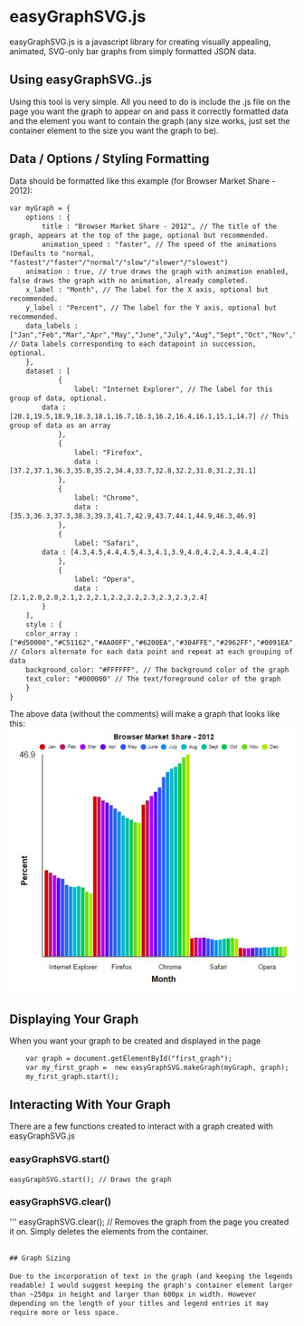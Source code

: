 # easyGraphSVG.js
easyGraphSVG.js is a javascript library for creating visually appealing, animated, SVG-only bar graphs from simply formatted JSON data.

## Using easyGraphSVG..js
Using this tool is very simple. All you need to do is include the .js file on the page you want the graph to appear on and pass it correctly formatted data and the element you want to contain the graph (any size works, just set the container element to the size you want the graph to be).

## Data / Options / Styling Formatting

Data should be formatted like this example (for Browser Market Share - 2012):
```
var myGraph = {
    options : {
        title : "Browser Market Share - 2012", // The title of the graph, appears at the top of the page, optional but recommended.
        animation_speed : "faster", // The speed of the animations (Defaults to "normal, "fastest"/"faster"/"normal"/"slow"/"slower"/"slowest")
	animation : true, // true draws the graph with animation enabled, false draws the graph with no animation, already completed.
	x_label : "Month", // The label for the X axis, optional but recommended.
	y_label : "Percent", // The label for the Y axis, optional but recommended.
	data_labels : ["Jan","Feb","Mar","Apr","May","June","July","Aug","Sept","Oct","Nov","Dec"] // Data labels corresponding to each datapoint in succession, optional.
    },
    dataset : [
            {
                label: "Internet Explorer", // The label for this group of data, optional.
		data : [20.1,19.5,18.9,18.3,18.1,16.7,16.3,16.2,16.4,16.1,15.1,14.7] // This group of data as an array
            },
            {
                label: "Firefox",
                data : [37.2,37.1,36.3,35.8,35.2,34.4,33.7,32.8,32.2,31.8,31.2,31.1]
            },
            {
                label: "Chrome",
                data : [35.3,36.3,37.3,38.3,39.3,41.7,42.9,43.7,44.1,44.9,46.3,46.9]
            },
            {
                label: "Safari",
		data : [4.3,4.5,4.4,4.5,4.3,4.1,3.9,4.0,4.2,4.3,4.4,4.2]
            },
            {
                label: "Opera",
                data : [2.1,2.0,2.0,2.1,2.2,2.1,2.2,2.2,2.3,2.3,2.3,2.4]
	    }
    ],
    style : {
	color_array : ["#d50000","#C51162","#AA00FF","#6200EA","#304FFE","#2962FF","#0091EA","#00B8D4","#00BFA5","#00C853","#64DD17","#AEEA00","#FFD600","#FFAB00","#FF6D00","#DD2C00","#3E2723","#212121","#263238"], // Colors alternate for each data point and repeat at each grouping of data
	background_color: "#FFFFFF", // The background color of the graph
	text_color: "#000000" // The text/foreground color of the graph
    }
}
```
The above data (without the comments) will make a graph that looks like this: ![alt text](Demos/example.JPG "2012 Browser Market Share Example Graph")

## Displaying Your Graph
When you want your graph to be created and displayed in the page
```
	var graph = document.getElementById("first_graph");
	var my_first_graph =  new easyGraphSVG.makeGraph(myGraph, graph);
	my_first_graph.start();
```

## Interacting With Your Graph

There are a few functions created to interact with a graph created with easyGraphSVG.js
### easyGraphSVG.start()
```
easyGraphSVG.start(); // Draws the graph
```
### easyGraphSVG.clear()
'''
easyGraphSVG.clear(); // Removes the graph from the page you created it on. Simply deletes the elements from the container.
```

## Graph Sizing

Due to the incorporation of text in the graph (and keeping the legends readable) I would suggest keeping the graph's container element larger than ~250px in height and larger than 600px in width. However depending on the length of your titles and legend entries it may require more or less space.
